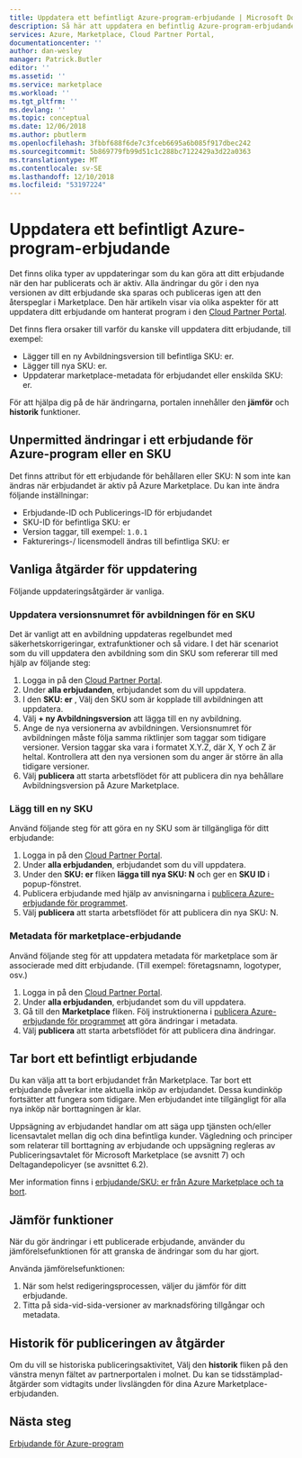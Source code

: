 ```yaml
---
title: Uppdatera ett befintligt Azure-program-erbjudande | Microsoft Docs
description: Så här att uppdatera en befintlig Azure-program-erbjudandet på Azure Marketplace.
services: Azure, Marketplace, Cloud Partner Portal,
documentationcenter: ''
author: dan-wesley
manager: Patrick.Butler
editor: ''
ms.assetid: ''
ms.service: marketplace
ms.workload: ''
ms.tgt_pltfrm: ''
ms.devlang: ''
ms.topic: conceptual
ms.date: 12/06/2018
ms.author: pbutlerm
ms.openlocfilehash: 3fbbf688f6de7c3fceb6695a6b085f917dbec242
ms.sourcegitcommit: 5b869779fb99d51c1c288bc7122429a3d22a0363
ms.translationtype: MT
ms.contentlocale: sv-SE
ms.lasthandoff: 12/10/2018
ms.locfileid: "53197224"
---
```

# <a name="update-an-existing-azure-application-offer"></a>Uppdatera ett befintligt Azure-program-erbjudande

Det finns olika typer av uppdateringar som du kan göra att ditt erbjudande när den har publicerats och är aktiv. Alla ändringar du gör i den nya versionen av ditt erbjudande ska sparas och publiceras igen att den återspeglar i Marketplace. Den här artikeln visar via olika aspekter för att uppdatera ditt erbjudande om hanterat program i den [Cloud Partner Portal](https://cloudpartner.azure.com/).

Det finns flera orsaker till varför du kanske vill uppdatera ditt erbjudande, till exempel:

- Lägger till en ny Avbildningsversion till befintliga SKU: er.
- Lägger till nya SKU: er.
- Uppdaterar marketplace-metadata för erbjudandet eller enskilda SKU: er.

För att hjälpa dig på de här ändringarna, portalen innehåller den **jämför** och **historik** funktioner.

## <a name="unpermitted-changes-to-an-azure-application-offer-or-sku"></a>Unpermitted ändringar i ett erbjudande för Azure-program eller en SKU

Det finns attribut för ett erbjudande för behållaren eller SKU: N som inte kan ändras när erbjudandet är aktiv på Azure Marketplace. Du kan inte ändra följande inställningar:

- Erbjudande-ID och Publicerings-ID för erbjudandet
- SKU-ID för befintliga SKU: er
- Version taggar, till exempel: `1.0.1`
- Fakturerings-/ licensmodell ändras till befintliga SKU: er

## <a name="common-update-operations"></a>Vanliga åtgärder för uppdatering

Följande uppdateringsåtgärder är vanliga.

### <a name="update-image-version-for-a-sku"></a>Uppdatera versionsnumret för avbildningen för en SKU

Det är vanligt att en avbildning uppdateras regelbundet med säkerhetskorrigeringar, extrafunktioner och så vidare. I det här scenariot som du vill uppdatera den avbildning som din SKU som refererar till med hjälp av följande steg:

1. Logga in på den [Cloud Partner Portal](https://cloudpartner.azure.com/).
2. Under **alla erbjudanden**, erbjudandet som du vill uppdatera.
3. I den **SKU: er** , Välj den SKU som är kopplade till avbildningen att uppdatera.
4. Välj **+ ny Avbildningsversion** att lägga till en ny avbildning.
5. Ange de nya versionerna av avbildningen. Versionsnumret för avbildningen måste följa samma riktlinjer som taggar som tidigare versioner. Version taggar ska vara i formatet X.Y.Z, där X, Y och Z är heltal. Kontrollera att den nya versionen som du anger är större än alla tidigare versioner.
6. Välj **publicera** att starta arbetsflödet för att publicera din nya behållare Avbildningsversion på Azure Marketplace.

### <a name="add-a-new-sku"></a>Lägg till en ny SKU

Använd följande steg för att göra en ny SKU som är tillgängliga för ditt erbjudande:

1. Logga in på den [Cloud Partner Portal](https://cloudpartner.azure.com/).
2. Under **alla erbjudanden**, erbjudandet som du vill uppdatera.
3. Under den **SKU: er** fliken **lägga till nya SKU: N** och ger en **SKU ID** i popup-fönstret.
4. Publicera erbjudande med hjälp av anvisningarna i [publicera Azure-erbjudande för programmet](./cpp-publish-offer.md).
5. Välj **publicera** att starta arbetsflödet för att publicera din nya SKU: N.

### <a name="update-offer-marketplace-metadata"></a>Metadata för marketplace-erbjudande

Använd följande steg för att uppdatera metadata för marketplace som är associerade med ditt erbjudande. (Till exempel: företagsnamn, logotyper, osv.)

1. Logga in på den [Cloud Partner Portal](https://cloudpartner.azure.com/).
2. Under **alla erbjudanden**, erbjudandet som du vill uppdatera.
3. Gå till den **Marketplace** fliken. Följ instruktionerna i [publicera Azure-erbjudande för programmet](./cpp-publish-offer.md) att göra ändringar i metadata.
4. Välj **publicera** att starta arbetsflödet för att publicera dina ändringar.

## <a name="deleting-an-existing-offer"></a>Tar bort ett befintligt erbjudande

Du kan välja att ta bort erbjudandet från Marketplace. Tar bort ett erbjudande påverkar inte aktuella inköp av erbjudandet. Dessa kundinköp fortsätter att fungera som tidigare. Men erbjudandet inte tillgängligt för alla nya inköp när borttagningen är klar.

Uppsägning av erbjudandet handlar om att säga upp tjänsten och/eller licensavtalet mellan dig och dina befintliga kunder.
Vägledning och principer som relaterar till borttagning av erbjudande och uppsägning regleras av Publiceringsavtalet för Microsoft Marketplace (se avsnitt 7) och Deltagandepolicyer (se avsnittet 6.2).

Mer information finns i [erbjudande/SKU: er från Azure Marketplace och ta bort](https://docs.microsoft.com/azure/marketplace/cloud-partner-portal-orig/cloud-partner-portal-managed-app-offer-delete).

## <a name="compare-feature"></a>Jämför funktioner

När du gör ändringar i ett publicerade erbjudande, använder du jämförelsefunktionen för att granska de ändringar som du har gjort.

Använda jämförelsefunktionen:

1. När som helst redigeringsprocessen, väljer du jämför för ditt erbjudande.
2. Titta på sida-vid-sida-versioner av marknadsföring tillgångar och metadata.

## <a name="history-of-publishing-actions"></a>Historik för publiceringen av åtgärder

Om du vill se historiska publiceringsaktivitet, Välj den **historik** fliken på den vänstra menyn fältet av partnerportalen i molnet. Du kan se tidsstämplad-åtgärder som vidtagits under livslängden för dina Azure Marketplace-erbjudanden.

## <a name="next-steps"></a>Nästa steg

[Erbjudande för Azure-program](./cpp-azure-app-offer.md)